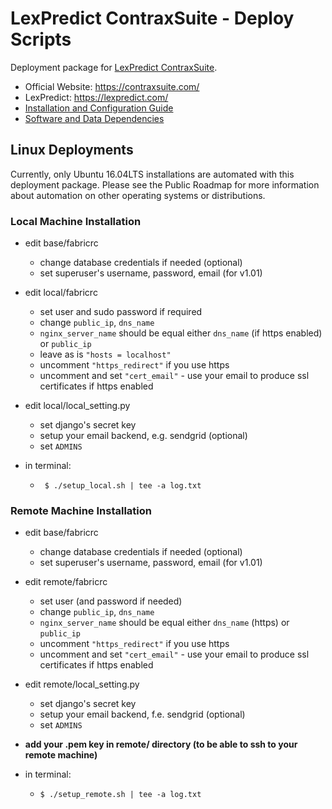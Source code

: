 # LexPredict ContraxSuite - Deploy Scripts
Deployment package for [LexPredict ContraxSuite](https://github.com/LexPredict/lexpredict-contraxsuite).

* Official Website: https://contraxsuite.com/
* LexPredict: https://lexpredict.com/
* [Installation and Configuration Guide](https://github.com/LexPredict/lexpredict-contraxsuite/blob/1.0/documentation/Installation%20and%20Configuration%20Guide.pdf)
* [Software and Data Dependencies](https://github.com/LexPredict/lexpredict-contraxsuite/blob/1.0/documentation/Software%20and%20Data%20Dependencies.pdf)

## Linux Deployments
Currently, only Ubuntu 16.04LTS installations are automated with this deployment package.  Please see the Public Roadmap for more information about automation on other operating systems or distributions.

### Local Machine Installation

* edit base/fabricrc
  * change database credentials if needed (optional)
  * set superuser's username, password, email (for v1.01)

* edit local/fabricrc
  * set user and sudo password if required
  * change `public_ip`, `dns_name`
  * `nginx_server_name` should be equal either `dns_name` (if https enabled) or `public_ip`
  * leave as is `"hosts = localhost"`
  * uncomment `"https_redirect"` if you use https
  * uncomment and set `"cert_email"` - use your email to produce ssl certificates if https enabled

* edit local/local_setting.py
  * set django's secret key
  * setup your email backend, e.g. sendgrid (optional)
  * set `ADMINS`

* in terminal:
  * ` $ ./setup_local.sh | tee -a log.txt`


### Remote Machine Installation
* edit base/fabricrc
  * change database credentials if needed (optional)
  * set superuser's username, password, email (for v1.01)

* edit remote/fabricrc
  * set user (and password if needed)
  * change `public_ip`, `dns_name`
  * `nginx_server_name` should be equal either `dns_name` (https) or `public_ip`
  * uncomment `"https_redirect"` if you use https
  * uncomment and set `"cert_email"` - use your email to produce ssl certificates if https enabled

* edit remote/local_setting.py
  * set django's secret key
  * setup your email backend, f.e. sendgrid (optional)
  * set `ADMINS`

* **add your .pem key in remote/ directory (to be able to ssh to your remote machine)**

* in terminal:
  * `$ ./setup_remote.sh | tee -a log.txt`
